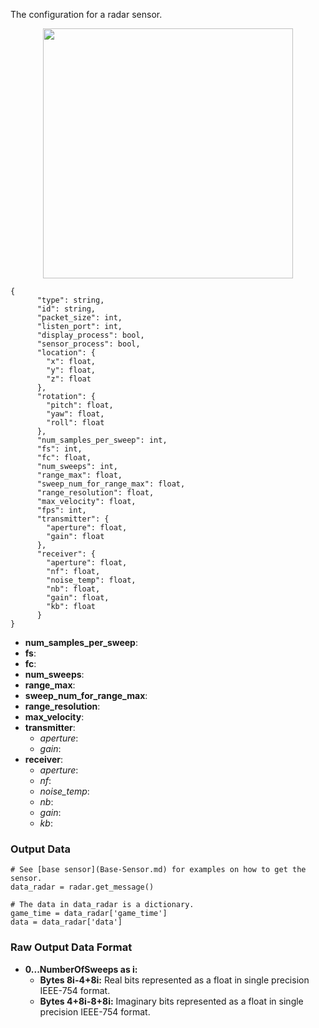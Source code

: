 The configuration for a radar sensor.

<p align="center">
<img src="https://github.com/monoDriveIO/Client/raw/master/WikiPhotos/radarsensor.PNG" width="400" height="400" />
</p>

```
{
      "type": string,
      "id": string,
      "packet_size": int,
      "listen_port": int,
      "display_process": bool,
      "sensor_process": bool,
      "location": {
        "x": float,
        "y": float,
        "z": float
      },
      "rotation": {
        "pitch": float,
        "yaw": float,
        "roll": float
      },
      "num_samples_per_sweep": int,
      "fs": int,
      "fc": float,
      "num_sweeps": int,
      "range_max": float,
      "sweep_num_for_range_max": float,
      "range_resolution": float,
      "max_velocity": float,
      "fps": int,
      "transmitter": {
        "aperture": float,
        "gain": float
      },
      "receiver": {
        "aperture": float,
        "nf": float,
        "noise_temp": float,
        "nb": float,
        "gain": float,
        "kb": float
      }
}
```

- **num_samples_per_sweep**: 
- **fs**: 
- **fc**:  
- **num_sweeps**: 
- **range_max**: 
- **sweep_num_for_range_max**: 
- **range_resolution**: 
- **max_velocity**: 
- **transmitter**:
  - *aperture*: 
  - *gain*: 
- **receiver**:
  - *aperture*: 
  - *nf*: 
  - *noise_temp*: 
  - *nb*: 
  - *gain*: 
  - *kb*: 

### Output Data

```
# See [base sensor](Base-Sensor.md) for examples on how to get the sensor.
data_radar = radar.get_message()

# The data in data_radar is a dictionary.
game_time = data_radar['game_time']
data = data_radar['data']
```

### Raw Output Data Format

- **0...NumberOfSweeps as i:**
  - **Bytes 8i-4+8i:** Real bits represented as a float in single precision IEEE-754 format.
  - **Bytes 4+8i-8+8i:** Imaginary bits represented as a float in single precision IEEE-754 format.